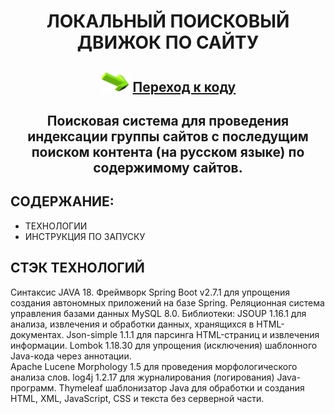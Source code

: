 <h1 align="center">ЛОКАЛЬНЫЙ ПОИСКОВЫЙ ДВИЖОК ПО САЙТУ</h1>
<h2 align="center"><img src="https://github.com/vadimsa3/searchengine/blob/master/src/main/resources/raw/target.gif" height="32"/>
<a href="https://github.com/vadimsa3/searchengine/tree/master/src/main/java/searchengine" target="_blank">Переход к коду</a></h2>
<h2 align="center">Поисковая система для проведения индексации группы сайтов с последущим поиском контента (на русском языке) по содержимому сайтов.</h2>

## **СОДЕРЖАНИЕ:** ##
* ТЕХНОЛОГИИ
* ИНСТРУКЦИЯ ПО ЗАПУСКУ
## **СТЭК ТЕХНОЛОГИЙ** ##  
Синтаксис JAVA 18.
Фреймворк Spring Boot v2.7.1 для упрощения создания автономных приложений на базе Spring.
Реляционная система управления базами данных MySQL 8.0.
Библиотеки: JSOUP 1.16.1 для анализа, извлечения и обработки данных, хранящихся в HTML-документах.
Json-simple 1.1.1 для парсинга HTML-страниц и извлечения информации.
Lombok 1.18.30 для упрощения (исключения) шаблонного Java-кода через аннотации.             
Apache Lucene Morphology 1.5 для проведения морфологического анализа слов.
log4j 1.2.17 для журналирования (логирования) Java-программ.
Thymeleaf шаблонизатор Java для обработки и создания HTML, XML, JavaScript, CSS и текста без серверной части.
